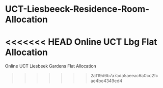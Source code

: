 UCT-Liesbeeck-Residence-Room-Allocation
=======================================

<<<<<<< HEAD
Online UCT Lbg Flat Allocation
=======
Online UCT Liesbeek Gardens Flat Allocation
>>>>>>> 2a119d6b7a7ada5aeeac6a0cc2fcae4be4349ed4
